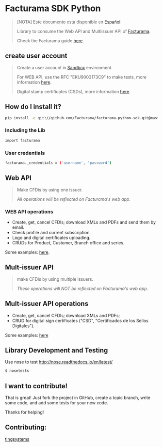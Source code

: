# Facturama SDK Python

>[NOTA] Este documento esta disponible en [Español]
>
>Library to consume the Web API and Multiissuer API of [Facturama](https://api.facturama.mx/).
>
>Check the Facturama guide [here](https://apisandbox.facturama.mx/guias).

## create user account

> Create a user account in [Sandbox](https://dev.facturama.mx/api/login) environment.
>
> For WEB API, use the RFC  "EKU9003173C9" to make tests, more information [here](https://apisandbox.facturama.mx/guias/perfil-fiscal).
>
> Digital stamp certificates (CSDs), more information [here](https://github.com/rafa-dx/facturama-CSD-prueba). 

## How do I install it?

```sh
pip install -e git://github.com/Facturama/facturama-python-sdk.git@master#egg=facturama
```

### Including the Lib

```sh
import facturama
```

### User credentials

```sh
facturama._credentials = ('username', 'password')
```

## Web API 

> Make CFDis by using one issuer.
>
> *All operations will be reflected on Facturama's web app.*

### WEB API operations

- Create, get, cancel CFDIs; download XMLs and PDFs and send them by email.
- Check profile and current subscription.
- Logo and digital certificates uploading.
- CRUDs for Product, Customer, Branch office and series.

Some examples: [here](https://github.com/Facturama/facturama-python-sdk/wiki/API-Web).

## Mult-issuer API

> make CFDis by using multiple issuers.
>
> *These operations will NOT be reflected on Facturama's web app.*

## Mult-issuer API operations

- Create, get, cancel CFDIs; download XMLs and PDFs;
- CRUD for digital sign certificates ("CSD", "Certificados de los Sellos Digitales").

Some examples: [here](https://github.com/Facturama/facturama-python-sdk/wiki/API-Multiemisor)

## Library Development and Testing

Use nose to test http://nose.readthedocs.io/en/latest/

```sh
$ nosetests
```

## I want to contribute!
That is great! Just fork the project in GitHub, create a topic branch, write some code, and add some tests for your new code.

Thanks for helping!


## Contributing:
[tingsystems](https://github.com/tingsystems)

[Español]: ./README.md
